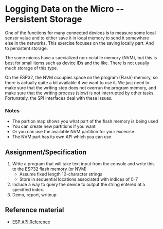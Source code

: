 # Logging Data on the Micro -- Persistent Storage

One of the functions for many connected devices is to measure some
local sensor value and to either save it in local memory to send it
somewhere else in the networks.  This exercise focuses on the saving
locally part. And to persistent storage.


The some micros have a specialized non-volatile memory (NVM), but this
is best for small items such as device IDs and the like. There is not
usually much storage of this type.

On the ESP32, the NVM occupies space on the program (Flash) memory, so
there is actually quite a bit available if we want to use it.  We just
need to make sure that the writing step does not overrun the program
memory, and make sure that the writing process (slow) is not
interrupted by other tasks.  Fortunately, the SPI interfaces deal with
these issues.

### Notes
- The partion map shows you what part of the flash memory is being used
- You can create new partitions if you want
- Or you can use the available NVM partition for your excecise
- The NVM part has its own API which you can use

## Assignment/Specification

1. Write a program that will take text input from the console and write this to the ESP32 flash memory (or NVM)
   	 - Assume fixed length 10-character strings
   	 - Store in sequential locations associated with indices of 0-7
2. Include a way to query the device to output the string entered at a specified index.
3. Demo, report, writeup

## Reference material
- [ESP API Reference](https://esp-idf.readthedocs.io/en/latest/api-reference/storage/index.html)
